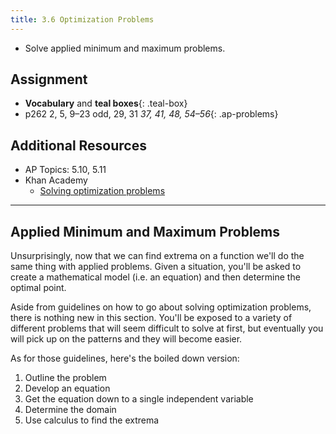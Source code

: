 ```yaml
---
title: 3.6 Optimization Problems
---
```


- Solve applied minimum and maximum problems.

## Assignment

- **Vocabulary** and **teal boxes**{: .teal-box}
- p262 2, 5, 9–23 odd, 29, 31 *37, 41, 48, 54–56*{: .ap-problems}

## Additional Resources

- AP Topics: 5.10, 5.11
- Khan Academy
  - [Solving optimization problems](https://www.khanacademy.org/math/ap-calculus-ab/ab-diff-analytical-applications-new/ab-5-11/v/minimizing-sum-of-squares)

---

## Applied Minimum and Maximum Problems

Unsurprisingly, now that we can find extrema on a function we'll do the same thing with applied problems. Given a situation, you'll be asked to create a mathematical model (i.e. an equation) and then determine the optimal point.

Aside from guidelines on how to go about solving optimization problems, there is nothing new in this section. You'll be exposed to a variety of different problems that will seem difficult to solve at first, but eventually you will pick up on the patterns and they will become easier.

As for those guidelines, here's the boiled down version:

1. Outline the problem
2. Develop an equation
3. Get the equation down to a single independent variable
4. Determine the domain
5. Use calculus to find the extrema
